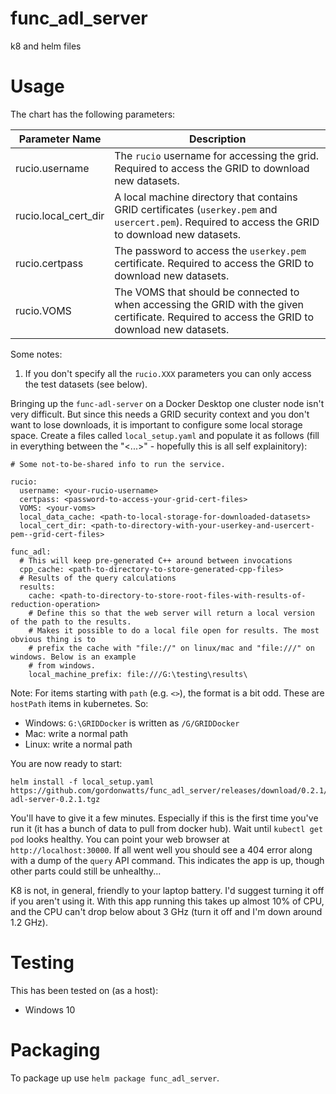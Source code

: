 # func_adl_server

k8 and helm files

# Usage

The chart has the following parameters:

| Parameter Name | Description |
| -------------- | ----------- |
| rucio.username | The `rucio` username for accessing the grid. Required to access the GRID to download new datasets. |
| rucio.local_cert_dir | A local machine directory that contains GRID certificates (`userkey.pem` and `usercert.pem`). Required to access the GRID to download new datasets. |
| rucio.certpass | The password to access the `userkey.pem` certificate. Required to access the GRID to download new datasets. |
| rucio.VOMS | The VOMS that should be connected to when accessing the GRID with the given certificate. Required to access the GRID to download new datasets. |

Some notes:
1. If you don't specify all the `rucio.XXX` parameters you can only access the test datasets (see below).


Bringing up the `func-adl-server` on a Docker Desktop one cluster node isn't very difficult. But since this needs a GRID security context and you don't want to lose downloads,
it is important to configure some local storage space. Create a files called `local_setup.yaml` and populate it as follows (fill in everything between the "<...>" - hopefully this is
all self explainitory):

```
# Some not-to-be-shared info to run the service.

rucio:
  username: <your-rucio-username>
  certpass: <password-to-access-your-grid-cert-files>
  VOMS: <your-voms>
  local_data_cache: <path-to-local-storage-for-downloaded-datasets>
  local_cert_dir: <path-to-directory-with-your-userkey-and-usercert-pem--grid-cert-files>

func_adl:
  # This will keep pre-generated C++ around between invocations
  cpp_cache: <path-to-directory-to-store-generated-cpp-files>
  # Results of the query calculations
  results:
    cache: <path-to-directory-to-store-root-files-with-results-of-reduction-operation>
    # Define this so that the web server will return a local version of the path to the results.
    # Makes it possible to do a local file open for results. The most obvious thing is to
    # prefix the cache with "file://" on linux/mac and "file:///" on windows. Below is an example
    # from windows.
    local_machine_prefix: file:///G:\testing\results\
```

Note: For items starting with `path` (e.g. `<>`), the format is a bit odd. These are `hostPath` items in kubernetes. So:

- Windows: `G:\GRIDDocker` is written as `/G/GRIDDocker`
- Mac: write a normal path
- Linux: write a normal path

You are now ready to start:

```
helm install -f local_setup.yaml https://github.com/gordonwatts/func_adl_server/releases/download/0.2.1/func-adl-server-0.2.1.tgz
```

You'll have to give it a few minutes. Especially if this is the first time you've run it (it has a bunch of data to pull from docker hub).
Wait until `kubectl get pod` looks healthy. You can point your web browser at `http://localhost:30000`. If all went well you should see a 404 error
along with a dump of the `query` API command. This indicates the app is up, though other parts could still be unhealthy...

K8 is not, in general, friendly to your laptop battery. I'd suggest turning it off if you aren't using it. With this app running this takes up
almost 10% of CPU, and the CPU can't drop below about 3 GHz (turn it off and I'm down around 1.2 GHz).

# Testing

This has been tested on (as a host):

- Windows 10

# Packaging

To package up use `helm package func_adl_server`.

